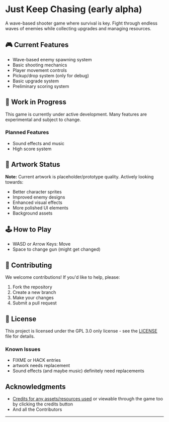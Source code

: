 # Just Keep Chasing (early alpha)

A wave-based shooter game where survival is key. Fight through endless waves of enemies while collecting upgrades and managing resources.

## 🎮 Current Features

- Wave-based enemy spawning system
- Basic shooting mechanics
- Player movement controls
- Pickup/drop system (only for debug)
- Basic upgrade system
- Preliminary scoring system

## 🚧 Work in Progress

This game is currently under active development. Many features are experimental and subject to change.

### Planned Features
- Sound effects and music
- High score system

## 🎨 Artwork Status

**Note:** Current artwork is placeholder/prototype quality. Actively looking towards:
- Better character sprites
- Improved enemy designs
- Enhanced visual effects
- More polished UI elements
- Background assets

## 🕹️ How to Play

- WASD or Arrow Keys: Move
- Space to change gun (might get changed)

## 👥 Contributing

We welcome contributions! If you'd like to help, please:

1. Fork the repository
2. Create a new branch
3. Make your changes
4. Submit a pull request

## 📝 License

This project is licensed under the GPL 3.0 only license - see the [LICENSE](LICENSE) file for details.

### Known Issues
- FIXME or HACK entries
- artwork needs replacement
- Sound effects (and maybe music) definitely need replacements

## Acknowledgments

- [Credits for any assets/resources used](credits.md) or viewable through the game too by clicking the credits button
- And all the Contributors

---
